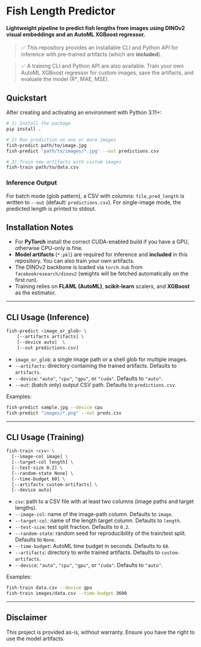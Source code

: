 # Fish Length Predictor

#### Lightweight pipeline to predict fish lengths from images using DINOv2 visual embeddings and an AutoML XGBoost regressor.

> ✅ This repository provides an installable CLI and Python API for inference with pre-trained artifacts (which are **included**).

> ✅ A training CLI and Python API are also available. Train your own AutoML XGBoost regressor for custom images, save the artifacts, and evaluate the model (R², MAE, MSE).


## Quickstart

After creating and activating an environment with Python 3.11+:

```bash
# 1) Install the package
pip install .

# 2) Run prediction on one or more images
fish-predict path/to/image.jpg
fish-predict 'path/to/images/*.jpg' --out predictions.csv

# 3) Train new artifacts with custom images
fish-train path/to/data.csv
```

### Inference Output
For batch mode (glob pattern), a CSV with columns: `file,pred_length` is written to `--out` (default: `predictions.csv`). For single-image mode, the predicted length is printed to stdout.


## Installation Notes

- For **PyTorch** install the correct CUDA-enabled build if you have a GPU, otherwise CPU-only is fine.
- **Model artifacts** (`*.pkl`) are required for inference and **included** in this repository. You can also train your own artifacts.
- The DINOv2 backbone is loaded via `torch.hub` from `facebookresearch/dinov2` (weights will be fetched automatically on the first run).
- Training relies on **FLAML (AutoML)**, **scikit-learn** scalers, and **XGBoost** as the estimator.

---

## CLI Usage (Inference)

```bash
fish-predict <image_or_glob> \
    [--artifacts artifacts] \
    [--device auto]  \
    [--out predictions.csv]
```
- `image_or_glob`: a single image path or a shell glob for multiple images.
- `--artifacts`: directory containing the trained artifacts. Defaults to `artifacts`.
- `--device`: `"auto"`, `"cpu"`, `"gpu"`, or `"cuda"`. Defaults to `"auto"`.
- `--out`: (batch only) output CSV path. Defaults to `predictions.csv`.

Examples:
```bash
fish-predict sample.jpg --device cpu
fish-predict "images/*.png" --out preds.csv
```

---

## CLI Usage (Training)

```bash
fish-train <csv> \
  [--image-col image] \
  [--target-col length] \
  [--test-size 0.2] \
  [--random-state None] \
  [--time-budget 60] \
  [--artifacts custom-artifacts] \
  [--device auto]
```
- `csv`: path to a CSV file with at least two columns (image paths and target lengths).
- `--image-col`: name of the image-path column. Defaults to `image`.
- `--target-col`: name of the length target column. Defaults to `length`.
- `--test-size`: test split fraction. Defaults to `0.2`.
- `--random-state`: random seed for reproducibility of the train/test split. Defaults to `None`.
- `--time-budget`: AutoML time budget in seconds. Defaults to `60`.
- `--artifacts`: directory to write trained artifacts. Defaults to `custom-artifacts`.
- `--device`: `"auto"`, `"cpu"`, `"gpu"`, or `"cuda"`. Defaults to `"auto"`.

Examples:
```bash
fish-train data.csv --device gpu
fish-train images/data.csv --time-budget 3600
```

---

## Disclaimer

This project is provided as-is, without warranty. Ensure you have the right to use the model artifacts.
